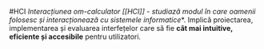 #HCI 
*Interacțiunea om-calculator [[HCI]] - studiază modul în care oamenii folosesc și interacționează cu sistemele informatice**. Implică proiectarea, implementarea și evaluarea interfețelor care să fie **cât mai intuitive, eficiente și accesibile** pentru utilizatori.
